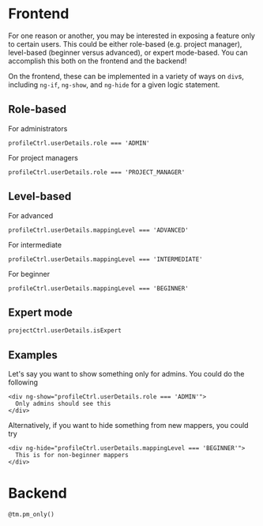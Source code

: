 # Frontend

For one reason or another, you may be interested in exposing a feature only to certain users. This could be either role-based (e.g. project manager), level-based (beginner versus advanced), or expert mode-based. You can accomplish this both on the frontend and the backend!

On the frontend, these can be implemented in a variety of ways on `div`s, including `ng-if`, `ng-show`, and `ng-hide` for a given logic statement.

## Role-based

For administrators
```
profileCtrl.userDetails.role === 'ADMIN'
```

For project managers
```
profileCtrl.userDetails.role === 'PROJECT_MANAGER'
```

## Level-based
For advanced
```
profileCtrl.userDetails.mappingLevel === 'ADVANCED'
```

For intermediate
```
profileCtrl.userDetails.mappingLevel === 'INTERMEDIATE'
```

For beginner
```
profileCtrl.userDetails.mappingLevel === 'BEGINNER'
```

## Expert mode
```
projectCtrl.userDetails.isExpert
```

## Examples

Let's say you want to show something only for admins. You could do the following

```
<div ng-show="profileCtrl.userDetails.role === 'ADMIN'">
  Only admins should see this
</div>
```

Alternatively, if you want to hide something from new mappers, you could try

```
<div ng-hide="profileCtrl.userDetails.mappingLevel === 'BEGINNER'">
  This is for non-beginner mappers
</div>
```

# Backend

```
@tm.pm_only()
```